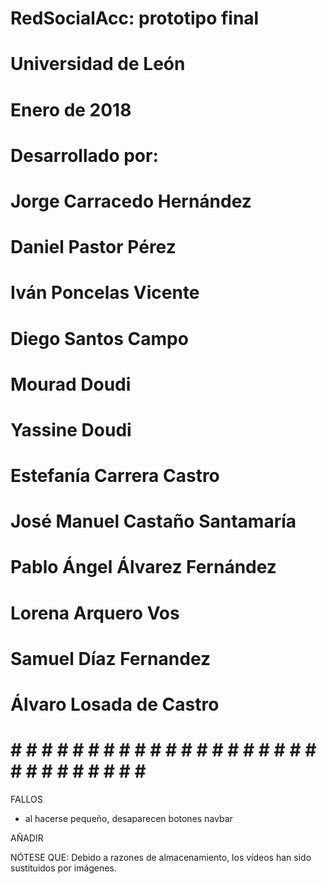 #   RedSocialAcc: prototipo final                           # 
#   Universidad de León                                     # 
#   Enero de 2018                                           # 
#                                                           #                                                                    
#   Desarrollado por:                                       #  
#                                                           #                                                                   
#   Jorge Carracedo Hernández                               # 
#   Daniel Pastor Pérez                                     #                                                                    
#   Iván Poncelas Vicente                                   # 
#   Diego Santos Campo                                      #                                                                    
#   Mourad Doudi                                            # 
#   Yassine Doudi                                           #                                                                    
#   Estefanía Carrera Castro                                # 
#   José Manuel Castaño Santamaría                          #                                                          
#   Pablo Ángel Álvarez Fernández                           #
#   Lorena Arquero Vos                                      #                                                                    
#   Samuel Díaz Fernandez                                   #                                                                    
#   Álvaro Losada de Castro                                 # 
#                                                           #  
# # # # # # # # # # # # # # # # # # # # # # # # # # # # # # # 

FALLOS

- al hacerse pequeño, desaparecen botones navbar



AÑADIR

NÓTESE QUE: Debido a razones de almacenamiento, los vídeos han sido sustituidos por imágenes. 